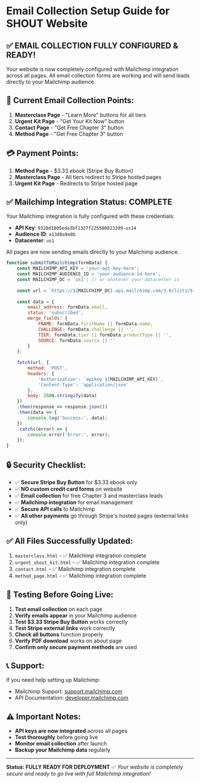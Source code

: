 # Email Collection Setup Guide for SHOUT Website

## ✅ **EMAIL COLLECTION FULLY CONFIGURED & READY!**

Your website is now completely configured with Mailchimp integration across all pages. All email collection forms are working and will send leads directly to your Mailchimp audience.

## 📧 **Current Email Collection Points:**

1. **Masterclass Page** - "Learn More" buttons for all tiers
2. **Urgent Kit Page** - "Get Your Kit Now" button
3. **Contact Page** - "Get Free Chapter 3" button
4. **Method Page** - "Get Free Chapter 3" button

## 💳 **Payment Points:**

1. **Method Page** - $3.33 ebook (Stripe Buy Button)
2. **Masterclass Page** - All tiers redirect to Stripe hosted pages
3. **Urgent Kit Page** - Redirects to Stripe hosted page

## ✅ **Mailchimp Integration Status: COMPLETE**

Your Mailchimp integration is fully configured with these credentials:
- **API Key**: `9328d1805eda3bf1327f2255808232d9-us14`
- **Audience ID**: `a13d8a9e0b`
- **Datacenter**: `us1`

All pages are now sending emails directly to your Mailchimp audience.

```javascript
function submitToMailchimp(formData) {
    const MAILCHIMP_API_KEY = 'your-api-key-here';
    const MAILCHIMP_AUDIENCE_ID = 'your-audience-id-here';
    const MAILCHIMP_DC = 'us1'; // or whatever your datacenter is
    
    const url = `https://${MAILCHIMP_DC}.api.mailchimp.com/3.0/lists/${MAILCHIMP_AUDIENCE_ID}/members`;
    
    const data = {
        email_address: formData.email,
        status: 'subscribed',
        merge_fields: {
            FNAME: formData.firstName || formData.name,
            CHALLENGE: formData.challenge || '',
            TIER: formData.tier || formData.productType || '',
            SOURCE: formData.source || ''
        }
    };
    
    fetch(url, {
        method: 'POST',
        headers: {
            'Authorization': `apikey ${MAILCHIMP_API_KEY}`,
            'Content-Type': 'application/json'
        },
        body: JSON.stringify(data)
    })
    .then(response => response.json())
    .then(data => {
        console.log('Success:', data);
    })
    .catch((error) => {
        console.error('Error:', error);
    });
}
```

## 🔒 **Security Checklist:**

- ✅ **Secure Stripe Buy Button** for $3.33 ebook only
- ✅ **NO custom credit card forms** on website
- ✅ **Email collection** for free Chapter 3 and masterclass leads
- ✅ **Mailchimp integration** for email management
- ✅ **Secure API calls** to Mailchimp
- ✅ **All other payments** go through Stripe's hosted pages (external links only)

## ✅ **All Files Successfully Updated:**

1. `masterclass.html` - ✅ Mailchimp integration complete
2. `urgent_shout_kit.html` - ✅ Mailchimp integration complete
3. `contact.html` - ✅ Mailchimp integration complete
4. `method_page.html` - ✅ Mailchimp integration complete

## 🚀 **Testing Before Going Live:**

1. **Test email collection** on each page
2. **Verify emails appear** in your Mailchimp audience
3. **Test $3.33 Stripe Buy Button** works correctly
4. **Test Stripe external links** work correctly
5. **Check all buttons** function properly
6. **Verify PDF download** works on about page
7. **Confirm only secure payment methods** are used

## 📞 **Support:**

If you need help setting up Mailchimp:
- Mailchimp Support: [support.mailchimp.com](https://support.mailchimp.com)
- API Documentation: [developer.mailchimp.com](https://developer.mailchimp.com)

## ⚠️ **Important Notes:**

- **API keys are now integrated** across all pages
- **Test thoroughly** before going live
- **Monitor email collection** after launch
- **Backup your Mailchimp data** regularly

---

**Status: FULLY READY FOR DEPLOYMENT** ✅
*Your website is completely secure and ready to go live with full Mailchimp integration!*
